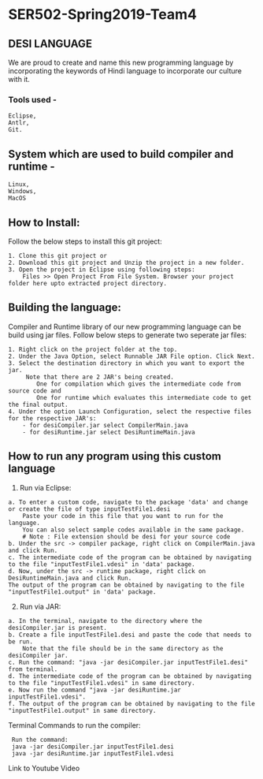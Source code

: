 # SER502-Spring2019-Team4

## DESI LANGUAGE

We are proud to create and name this new programming language by incorporating the keywords of Hindi language to incorporate our culture with it.  

### Tools used - 
    Eclipse, 
    Antlr, 
    Git.

## System which are used to build compiler and runtime -
    Linux, 
    Windows, 
    MacOS

## How to Install:

  Follow the below steps to install this git project:
    
    1. Clone this git project or
    2. Download this git project and Unzip the project in a new folder.
    3. Open the project in Eclipse using following steps:
        Files >> Open Project From File System. Browser your project folder here upto extracted project directory.

## Building the language:

  Compiler and Runtime library of our new programming language can be build using jar files.
  Follow below steps to generate two seperate jar files:
  
    1. Right click on the project folder at the top.
    2. Under the Java Option, select Runnable JAR File option. Click Next.
    3. Select the destination directory in which you want to export the jar.
         Note that there are 2 JAR's being created. 
            One for compilation which gives the intermediate code from source code and 
            One for runtime which evaluates this intermediate code to get the final output.
    4. Under the option Launch Configuration, select the respective files for the respective JAR's:
        - for desiCompiler.jar select CompilerMain.java
        - for desiRuntime.jar select DesiRuntimeMain.java
        
  ## How to run any program using this custom language

  1. Run via Eclipse:
  
    a. To enter a custom code, navigate to the package 'data' and change or create the file of type inputTestFile1.desi
        Paste your code in this file that you want to run for the language. 
        You can also select sample codes available in the same package.
        # Note : File extension should be desi for your source code
    b. Under the src -> compiler package, right click on CompilerMain.java and click Run.
    c. The intermediate code of the program can be obtained by navigating to the file "inputTestFile1.vdesi" in 'data' package.
    d. Now, under the src -> runtime package, right click on DesiRuntimeMain.java and click Run. 
    The output of the program can be obtained by navigating to the file "inputTestFile1.output" in 'data' package.
    
  2. Run via JAR:
  
    a. In the terminal, navigate to the directory where the desiCompiler.jar is present.
    b. Create a file inputTestFile1.desi and paste the code that needs to be run. 
        Note that the file should be in the same directory as the desiCompiler jar.
    c. Run the command: "java -jar desiCompiler.jar inputTestFile1.desi" from terminal.
    d. The intermediate code of the program can be obtained by navigating to the file "inputTestFile1.vdesi" in same directory.
    e. Now run the command "java -jar desiRuntime.jar inputTestFile1.vdesi".
    f. The output of the program can be obtained by navigating to the file "inputTestFile1.output" in same directory.
  
  
Terminal Commands to run the compiler:
  
     Run the command: 
     java -jar desiCompiler.jar inputTestFile1.desi
     java -jar desiRuntime.jar inputTestFile1.vdesi
     
 
Link to Youtube Video

    
